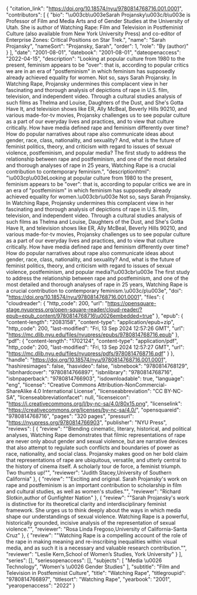 {
   "citation_link": "https://doi.org/10.18574/nyu/9780814768716.001.0001",
   "contributors": [
     {
       "bio": "\u003cb\u003eSarah Projansky\u003c/b\u003e is Professor of Film and Media Arts and of Gender Studies at the University of Utah. She is author of Watching Rape: Film and Television in Postfeminist Culture (also available from New York University Press) and co-editor of Enterprise Zones: Critical Positions on Star Trek.",
       "name": "Sarah Projansky",
       "nameSort": "Projansky, Sarah",
       "order": 1,
       "role": "By (author)"
     }
   ],
   "date": "2001-08-01",
   "datebook": "2001-08-01",
   "dateopenaccess": "2022-04-15",
   "description": "Looking at popular culture from 1980 to the present, feminism appears to be \"over\": that is, according to popular critics we are in an era of \"postfeminism\" in which feminism has supposedly already achieved equality for women. Not so, says Sarah Projansky. In Watching Rape, Projansky undermines this complacent view in her fascinating and thorough analysis of depictions of rape in U.S. film, television, and independent video. Through a cultural studies analysis of such films as Thelma and Louise, Daughters of the Dust, and She's Gotta Have It, and television shows like ER, Ally McBeal, Beverly Hills 90210, and various made-for-tv movies, Projansky challenges us to see popular culture as a part of our everyday lives and practices, and to view that culture critically. How have media defined rape and feminism differently over time? How do popular narratives about rape also communicate ideas about gender, race, class, nationality, and sexuality? And, what is the future of feminist politics, theory, and criticism with regard to issues of sexual violence, postfeminism, and popular media? The first study to address the relationship between rape and postfeminism, and one of the most detailed and thorough analyses of rape in 25 years, Watching Rape is a crucial contribution to contemporary feminism.",
   "descriptionhtml": "\u003cp\u003eLooking at popular culture from 1980 to the present, feminism appears to be \"over\": that is, according to popular critics we are in an era of \"postfeminism\" in which feminism has supposedly already achieved equality for women.\u003cbr\u003e Not so, says Sarah Projansky. In Watching Rape, Projansky undermines this complacent view in her fascinating and thorough analysis of depictions of rape in U.S. film, television, and independent video. Through a cultural studies analysis of such films as Thelma and Louise, Daughters of the Dust, and She's Gotta Have It, and television shows like ER, Ally McBeal, Beverly Hills 90210, and various made-for-tv movies, Projansky challenges us to see popular culture as a part of our everyday lives and practices, and to view that culture critically. How have media defined rape and feminism differently over time? How do popular narratives about rape also communicate ideas about gender, race, class, nationality, and sexuality? And, what is the future of feminist politics, theory, and criticism with regard to issues of sexual violence, postfeminism, and popular media?\u003cbr\u003e The first study to address the relationship between rape and postfeminism, and one of the most detailed and thorough analyses of rape in 25 years, Watching Rape is a crucial contribution to contemporary feminism.\u003c/p\u003e",
   "doi": "https://doi.org/10.18574/nyu/9780814768716.001.0001",
   "files": {
     "cloudreader": {
       "http_code": 200,
       "url": "https://opensquare-stage.nyupress.org/open-square-reader/cloud-reader/?epub=epub_content/9780814768716\u0026embedded=true"
     },
     "epub": {
       "content-length": "2083158",
       "content-type": "application/epub+zip",
       "http_code": 200,
       "last-modified": "Fri, 13 Sep 2024 12:57:26 GMT",
       "url": "https://mc.dlib.nyu.edu/files/nyupress/epubs/9780814768716.epub"
     },
     "pdf": {
       "content-length": "1702124",
       "content-type": "application/pdf",
       "http_code": 200,
       "last-modified": "Fri, 13 Sep 2024 12:57:27 GMT",
       "url": "https://mc.dlib.nyu.edu/files/nyupress/pdfs/9780814768716.pdf"
     }
   },
   "handle": "https://doi.org/10.18574/nyu/9780814768716.001.0001",
   "hashiresimages": false,
   "hasvideo": false,
   "isbnebook": "9780814768129",
   "isbnhardcover": "9780814766897",
   "isbnlibrary": "9780814768716",
   "isbnpaperback": "9780814766903",
   "isdownloadable": true,
   "language": "eng",
   "license": "Creative Commons Attribution-NonCommercial-ShareAlike 4.0 International License",
   "licenseabbreviation": "CC BY-NC-SA",
   "licenseabbreviationfacet": null,
   "licenseicon": "https://i.creativecommons.org/l/by-nc-sa/4.0/80x15.png",
   "licenselink": "https://creativecommons.org/licenses/by-nc-sa/4.0/",
   "opensquareid": "9780814768716",
   "pages": "320 pages",
   "pressurl": "https://nyupress.org/9780814766903",
   "publisher": "NYU Press",
   "reviews": [
     {
       "review": "\"Blending cinematic, literary, historical, and political analyses, Watching Rape demonstrates that filmic representations of rape are never only about gender and sexual violence, but are narrative devices that also attempt to regulate such conflicts and boundaries of power as race, nationality, and social class. Projansky makes good on her bold claim that representations of rape are ubiquitous, versatile, and utterly central to the history of cinema itself. A scholarly tour de force, a feminist triumph. Two thumbs up!\"",
       "reviewer": "Judith Stacey,University of Southern California"
     },
     {
       "review": "\"Exciting and original. Sarah Projansky's work on rape and postfeminism is an important contribution to scholarship in film and cultural studies, as well as women's studies.\"",
       "reviewer": "Richard Slotkin,author of Gunfighter Nation"
     },
     {
       "review": "\"Sarah Projansky's work is distinctive for its theoretical clarity and interdisciplinary feminist framework. She urges us to think deeply about the ways in which media shape our understandings of sexual violence. Watching Rape is a powerful, historically grounded, incisive analysis of the representation of sexual violence.\"",
       "reviewer": "Rosa Linda Fregoso,University of California-Santa Cruz"
     },
     {
       "review": "\"Watching Rape is a compelling account of the role of the rape in making meaning and re-inscribing inequalities within visual media, and as such it is a necessary and valuable research contribution.\"",
       "reviewer": "Leslie Kern,School of Women’s Studies, York University"
     }
   ],
   "series": [],
   "seriesopenaccess": [],
   "subjects": [
     "Media \u0026 Technology",
     "Women's \u0026 Gender Studies"
   ],
   "subtitle": "Film and Television in Postfeminist Culture",
   "title": "Watching Rape",
   "titlegroupid": "9780814766897",
   "titlesort": "Watching Rape",
   "yearbook": "2001",
   "yearopenaccess": "2022"
 }
